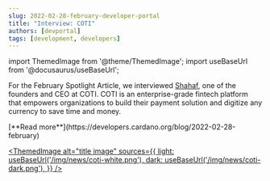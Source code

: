 ```yaml
---
slug: 2022-02-28-february-developer-portal
title: "Interview: COTI"
authors: [devportal]
tags: [development, developers]
---
```


import ThemedImage from '@theme/ThemedImage';
import useBaseUrl from '@docusaurus/useBaseUrl';

For the February Spotlight Article, we interviewed [Shahaf](https://twitter.com/shahafbg), one of the founders and CEO at COTI. COTI is an enterprise-grade fintech platform that empowers organizations to build their payment solution and digitize any currency to save time and money.

<div style={{ textAlign: 'right' }}>
[**Read more**](https://developers.cardano.org/blog/2022-02-28-february) 
</div>

[<ThemedImage
alt="title image"
sources={{
    light: useBaseUrl('/img/news/coti-white.png'),
    dark: useBaseUrl('/img/news/coti-dark.png'),
  }}
/>](https://coti.io)
